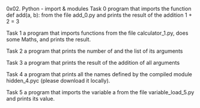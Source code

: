 0x02. Python - import & modules
Task 0 program that imports the function def add(a, b): from the file add_0.py and prints the result of the addition 1 + 2 = 3

Task 1 a program that imports functions from the file calculator_1.py, does some Maths, and prints the result.

Task 2 a program that prints the number of and the list of its arguments

Task 3 a program that prints the result of the addition of all arguments

Task 4 a program that prints all the names defined by the compiled module hidden_4.pyc (please download it locally).

Task 5 a program that imports the variable a from the file variable_load_5.py and prints its value.
